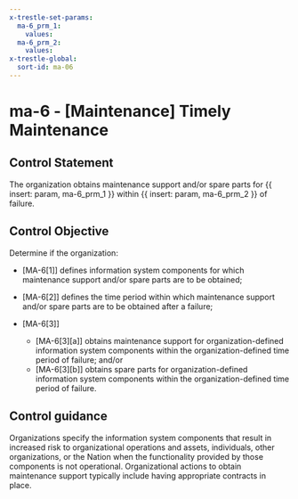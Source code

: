 ```yaml
---
x-trestle-set-params:
  ma-6_prm_1:
    values:
  ma-6_prm_2:
    values:
x-trestle-global:
  sort-id: ma-06
---
```


# ma-6 - \[Maintenance\] Timely Maintenance

## Control Statement

The organization obtains maintenance support and/or spare parts for {{ insert: param, ma-6_prm_1 }} within {{ insert: param, ma-6_prm_2 }} of failure.

## Control Objective

Determine if the organization:

- \[MA-6[1]\] defines information system components for which maintenance support and/or spare parts are to be obtained;

- \[MA-6[2]\] defines the time period within which maintenance support and/or spare parts are to be obtained after a failure;

- \[MA-6[3]\]

  - \[MA-6[3][a]\] obtains maintenance support for organization-defined information system components within the organization-defined time period of failure; and/or
  - \[MA-6[3][b]\] obtains spare parts for organization-defined information system components within the organization-defined time period of failure.

## Control guidance

Organizations specify the information system components that result in increased risk to organizational operations and assets, individuals, other organizations, or the Nation when the functionality provided by those components is not operational. Organizational actions to obtain maintenance support typically include having appropriate contracts in place.
